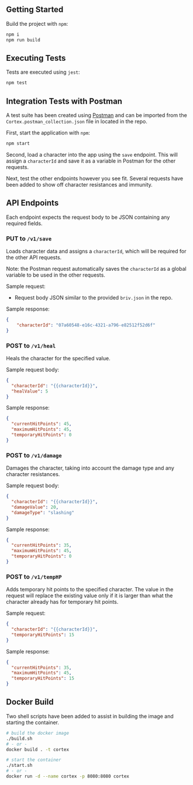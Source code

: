 ## Getting Started

Build the project with `npm`:

```bash
npm i
npm run build
```

## Executing Tests

Tests are executed using `jest`:

```bash
npm test
```

## Integration Tests with Postman

A test suite has been created using [Postman](https://www.postman.com/) and can be imported from the `Cortex.postman_collection.json` file in located in the repo.

First, start the application with `npm`:

```bash
npm start
```

Second, load a character into the app using the `save` endpoint.  This will assign a `characterId` and save it as a variable in Postman for the other requests.

Next, test the other endpoints however you see fit.  Several requests have been added to show off character resistances and immunity.

## API Endpoints

Each endpoint expects the request body to be JSON containing any required fields.

### PUT to `/v1/save`

Loads character data and assigns a `characterId`, which will be required for the other API requests.

Note: the Postman request automatically saves the `characterId` as a global variable to be used in the other requests.

Sample request:
  - Request body JSON similar to the provided `briv.json` in the repo.

Sample response:
```json
{
    "characterId": "07a60548-e16c-4321-a796-e82512f52d6f"
}
```

### POST to `/v1/heal`

Heals the character for the specified value.

Sample request body:

```json
{
  "characterId": "{{characterId}}",
  "healValue": 5
}
```

Sample response:

```json
{
  "currentHitPoints": 45,
  "maximumHitPoints": 45,
  "temporaryHitPoints": 0
}
```

### POST to `/v1/damage`
 
Damages the character, taking into account the damage type and any character resistances.

Sample request body:

```json
{
  "characterId": "{{characterId}}",
  "damageValue": 20,
  "damageType": "slashing"
}
```

Sample response:

```json
{
  "currentHitPoints": 35,
  "maximumHitPoints": 45,
  "temporaryHitPoints": 0
}
```

### POST to `/v1/tempHP`

Adds temporary hit points to the specified character.  The value in the request will replace the existing value only if it is larger than what the character already has for temporary hit points.

Sample request:
```json
{
  "characterId": "{{characterId}}",
  "temporaryHitPoints": 15
}
```

Sample response:
```json
{
  "currentHitPoints": 35,
  "maximumHitPoints": 45,
  "temporaryHitPoints": 15
}
```

## Docker Build

Two shell scripts have been added to assist in building the image and starting the container.

```bash
# build the docker image
./build.sh
# - or -
docker build . -t cortex

# start the container
./start.sh
# - or -
docker run -d --name cortex -p 8080:8080 cortex
```